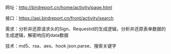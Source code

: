 网址：http://birdreport.cn/home/activity/page.html

接口：https://api.birdreport.cn/front/activity/search

需求：分析并还原请求头的Sign、Requestid的生成逻辑，分析并还原表单数据的生成逻辑，解密响应的data数据

技术：md5、rsa、aes、hook json.parse、搜索关键字
